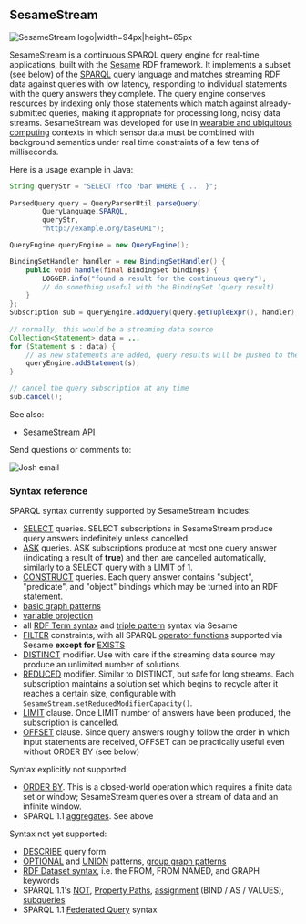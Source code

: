 <!-- This README can be viewed at https://github.com/joshsh/sesamestream/wiki -->

## SesameStream

![SesameStream logo|width=94px|height=65px](https://github.com/joshsh/sesamestream/wiki/graphics/sesamestream-logo-small.png)

SesameStream is a continuous SPARQL query engine for real-time applications, built with the [Sesame](http://www.openrdf.org/) RDF framework.  It implements a subset (see below) of the [SPARQL](http://www.w3.org/TR/sparql11-query/) query language and matches streaming RDF data against queries with low latency, responding to individual statements with the query answers they complete.  The query engine conserves resources by indexing only those statements which match against already-submitted queries, making it appropriate for processing long, noisy data streams.  SesameStream was developed for use in [wearable and ubiquitous computing](https://github.com/joshsh/extendo) contexts in which sensor data must be combined with background semantics under real time constraints of a few tens of milliseconds.

Here is a usage example in Java:

```java
String queryStr = "SELECT ?foo ?bar WHERE { ... }";
    
ParsedQuery query = QueryParserUtil.parseQuery(
        QueryLanguage.SPARQL,
        queryStr,
        "http://example.org/baseURI");

QueryEngine queryEngine = new QueryEngine();

BindingSetHandler handler = new BindingSetHandler() {
    public void handle(final BindingSet bindings) {
        LOGGER.info("found a result for the continuous query");
        // do something useful with the BindingSet (query result)
    }
};
Subscription sub = queryEngine.addQuery(query.getTupleExpr(), handler);    
    
// normally, this would be a streaming data source
Collection<Statement> data = ...
for (Statement s : data) {
    // as new statements are added, query results will be pushed to the BindingSetHandler
    queryEngine.addStatement(s);        
}

// cancel the query subscription at any time
sub.cancel();
```

See also:
* [SesameStream API](http://fortytwo.net/projects/sesamestream/api/latest/)

Send questions or comments to:

![Josh email](http://fortytwo.net/Home_files/josh_email.jpg)


### Syntax reference

SPARQL syntax currently supported by SesameStream includes:
* [SELECT](http://www.w3.org/TR/sparql11-query/#select) queries.  SELECT subscriptions in SesameStream produce query answers indefinitely unless cancelled.
* [ASK](http://www.w3.org/TR/sparql11-query/#ask) queries.  ASK subscriptions produce at most one query answer (indicating a result of **true**) and then are cancelled automatically, similarly to a SELECT query with a LIMIT of 1.
* [CONSTRUCT](http://www.w3.org/TR/sparql11-query/#construct) queries.  Each query answer contains "subject", "predicate", and "object" bindings which may be turned into an RDF statement.
* [basic graph patterns](http://www.w3.org/TR/sparql11-query/#BasicGraphPatterns)
* [variable projection](http://www.w3.org/TR/sparql11-query/#modProjection)
* all [RDF Term syntax](http://www.w3.org/TR/sparql11-query/#syntaxTerms) and [triple pattern](http://www.w3.org/TR/sparql11-query/#QSynTriples) syntax via Sesame
* [FILTER](http://www.w3.org/TR/sparql11-query/#tests) constraints, with all SPARQL [operator functions](http://www.w3.org/TR/sparql11-query/#SparqlOps) supported via Sesame **except for** [EXISTS](http://www.w3.org/TR/sparql11-query/#func-filter-exists)
* [DISTINCT](http://www.w3.org/TR/sparql11-query/#modDuplicates) modifier.  Use with care if the streaming data source may produce an unlimited number of solutions.
* [REDUCED](http://www.w3.org/TR/sparql11-query/#modDuplicates) modifier.  Similar to DISTINCT, but safe for long streams.  Each subscription maintains a solution set which begins to recycle after it reaches a certain size, configurable with `SesameStream.setReducedModifierCapacity()`.
* [LIMIT](http://www.w3.org/TR/sparql11-query/#modResultLimit) clause.  Once LIMIT number of answers have been produced, the subscription is cancelled.
* [OFFSET](http://www.w3.org/TR/sparql11-query/#modOffset) clause.  Since query answers roughly follow the order in which input statements are received, OFFSET can be practically useful even without ORDER BY (see below)

Syntax explicitly not supported:
* [ORDER BY](http://www.w3.org/TR/sparql11-query/#modOrderBy).  This is a closed-world operation which requires a finite data set or window; SesameStream queries over a stream of data and an infinite window.
* SPARQL 1.1 [aggregates](http://www.w3.org/TR/sparql11-query/#aggregates).  See above

Syntax not yet supported:
* [DESCRIBE](http://www.w3.org/TR/sparql11-query/#describe) query form
* [OPTIONAL](http://www.w3.org/TR/sparql11-query/#optionals) and [UNION](http://www.w3.org/TR/sparql11-query/#alternatives) patterns, [group graph patterns](http://www.w3.org/TR/sparql11-query/#GroupPatterns)
* [RDF Dataset syntax](http://www.w3.org/TR/sparql11-query/#rdfDataset), i.e. the FROM, FROM NAMED, and GRAPH keywords
* SPARQL 1.1's [NOT](http://www.w3.org/TR/sparql11-query/#negation), [Property Paths](http://www.w3.org/TR/sparql11-query/#propertypaths), [assignment](http://www.w3.org/TR/sparql11-query/#assignment) (BIND / AS / VALUES), [subqueries](http://www.w3.org/TR/sparql11-query/#subqueries)
* SPARQL 1.1 [Federated Query](http://www.w3.org/TR/sparql11-federated-query/) syntax
